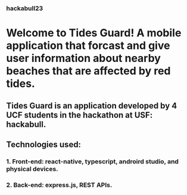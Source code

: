 ### hackabull23
# Welcome to Tides Guard! A mobile application that forcast and give user information about nearby beaches that are affected by red tides. 

## Tides Guard is an application developed by 4 UCF students in the hackathon at USF: hackabull. 

## Technologies used:
### 1. Front-end: react-native, typescript, androird studio, and physical devices. 
### 2. Back-end: express.js, REST APIs. 
